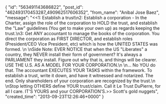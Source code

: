  {
   "id": "563491143686822",
   "post_id": "462493170453287_490962517606352",
   "from_name": "Anibal Jose Baez",
   "message": "<<1: Establish a trust\n2: Establish a corporation - In the Charter, assign the role of the corporation to HOLD the trust, and establish the \"Law\" guidelines (You get to make your own up) as regards keeping the trust.\n3: Get ANY accountant to manage the books of the corporation. You direct the corporation as FIRST DIRECTOR, and establish roles (President/CEO Vice President, etc) which is how the UNITED STATES was formed. \n \nSide Note: EVER NOTICE that when the US \"Liberates\" a country, they NEVER install their form of government? It's always a PARLIAMENT they install. Figure out why that is, and things will be clearer. USE THE U.S. AS A MODEL FOR YOUR CORPORATION.\n \n... No YOU do that. The accountant EXECUTES YOUR TASKS within the framework. To establish a trust, write it down, and have it witnessed and notarized. The end. Only shareholders of your corporation are recognized by the trust.\n \nStop letting OTHERS define YOUR trust/claim. Call it Le Trust DuPierre, for all I care. IT'S YOURS and your CORPORATION'S.>>  Scott's gold nuggets",
   "created_time": "2013-09-23T12:26:46+0000"
 }
